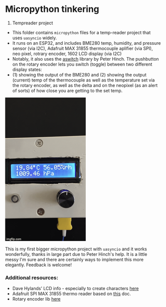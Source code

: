 # Micropython tinkering

1. Tempreader project

- This folder contains `micropython` files for a temp-reader project that uses `uasyncio` widely.
- It runs on an ESP32, and includes BME280 temp, humidity, and pressure sensor (via I2C), Adafruit MAX 31855 thermocouple aplifier (via SPI), neo pixel,
rotrary encoder, 1602 LCD display (via I2C)
- Notably, it also uses the [aswitch](https://github.com/peterhinch/micropython-async) library by Peter Hinch. The pushbutton on the rotary encoder lets you switch (toggle) between two different display states:
 - (1) showing the output of the BME280 and (2) showing the output (current) temp of the thermocouple as well as the temperature set via the rotary encoder, as well as
 the delta and on the neopixel (as an alert of sorts) of how close you are getting to the set temp.
 
 ![](thermo.gif)

This is my first bigger micropython project with `uasyncio` and it works wonderfully, thanks in large part due to Peter Hinch's help. It is a little messy I'm sure
and there are certainly ways to implement this more elegantly. Feedback is welcome!

### Additional resources:

- Dave Hylands' LCD info - especially to create characters [here](https://github.com/dhylands/python_lcd)
- Adafruit SPI MAX 31855 thermo reader based on [this](https://cdn-learn.adafruit.com/downloads/pdf/micropython-hardware-spi-devices.pdf) doc.
- Rotary encoder lib [here](https://github.com/SpotlightKid/micropython-stm-lib/blob/master/encoder/encoder.py)
